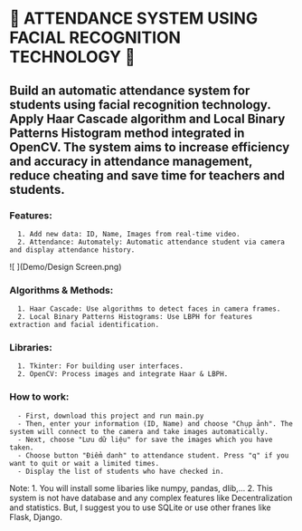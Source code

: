 #  🤖 ATTENDANCE SYSTEM USING FACIAL RECOGNITION TECHNOLOGY 🤖


##       Build an automatic attendance system for students using facial recognition technology. Apply Haar Cascade algorithm and Local Binary Patterns Histogram method integrated in OpenCV. The system aims to increase efficiency and accuracy in attendance management, reduce cheating and save time for teachers and students.


### Features:
      1. Add new data: ID, Name, Images from real-time video.
      2. Attendance: Automately: Automatic attendance student via camera and display attendance history.
![ ](Demo/Design Screen.png)
### Algorithms & Methods:
      1. Haar Cascade: Use algorithms to detect faces in camera frames.
      2. Local Binary Patterns Histograms: Use LBPH for features extraction and facial identification.

### Libraries:
      1. Tkinter: For building user interfaces.
      2. OpenCV: Process images and integrate Haar & LBPH.

### How to work:
      - First, download this project and run main.py
      - Then, enter your information (ID, Name) and choose "Chụp ảnh". The system will connect to the camera and take images automatically.
      - Next, choose "Lưu dữ liệu" for save the images which you have taken.
      - Choose button "Điểm danh" to attendance student. Press "q" if you want to quit or wait a limited times.
      - Display the list of students who have checked in.


Note: 
      1. You will install some libaries like numpy, pandas, dlib,... 
      2. This system is not have database and any complex features like Decentralization and statistics. But, I suggest you to use SQLite or use other franes like Flask, Django. 
